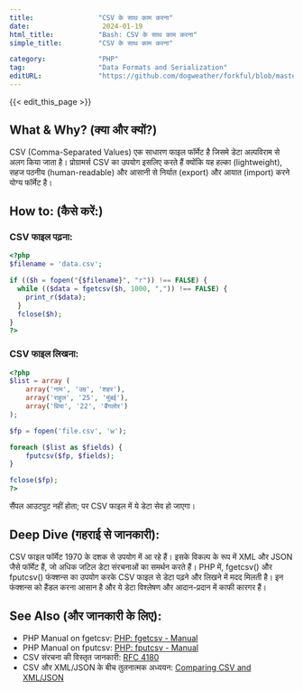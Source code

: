 ```yaml
---
title:                "CSV के साथ काम करना"
date:                  2024-01-19
html_title:           "Bash: CSV के साथ काम करना"
simple_title:         "CSV के साथ काम करना"

category:             "PHP"
tag:                  "Data Formats and Serialization"
editURL:              "https://github.com/dogweather/forkful/blob/master/content/hi/php/working-with-csv.md"
---
```


{{< edit_this_page >}}

## What & Why? (क्या और क्यों?)
CSV (Comma-Separated Values) एक साधारण फाइल फॉर्मेट है जिसमे डेटा अल्पविराम से अलग किया जाता है। प्रोग्रामर्स CSV का उपयोग इसलिए करते हैं क्योंकि यह हल्का (lightweight), सहज पठनीय (human-readable) और आसानी से निर्यात (export) और आयात (import) करने योग्य फॉर्मेट है।

## How to: (कैसे करें:)
### CSV फाइल पढ़ना:
```php
<?php
$filename = 'data.csv';

if (($h = fopen("{$filename}", "r")) !== FALSE) {
  while (($data = fgetcsv($h, 1000, ",")) !== FALSE) {
    print_r($data);
  }
  fclose($h);
}
?>
```
### CSV फाइल लिखना:
```php
<?php
$list = array (
    array('नाम', 'उम्र', 'शहर'),
    array('राहुल', '25', 'मुंबई'),
    array('प्रिया', '22', 'बैंगलोर')
);

$fp = fopen('file.csv', 'w');

foreach ($list as $fields) {
    fputcsv($fp, $fields);
}

fclose($fp);
?>
```
सैंपल आउटपुट नहीं होता; पर CSV फाइल में ये डेटा सेव हो जाएगा।

## Deep Dive (गहराई से जानकारी):
CSV फाइल फॉर्मेट 1970 के दशक से उपयोग में आ रहे हैं। इसके विकल्प के रूप में XML और JSON जैसे फॉर्मेट हैं, जो अधिक जटिल डेटा संरचनाओं का समर्थन करते हैं। PHP में, fgetcsv() और fputcsv() फंक्शन्स का उपयोग करके CSV फाइल से डेटा पढ़ने और लिखने में मदद मिलती है। इन फंक्शन्स को हैंडल करना आसान है और ये डेटा विश्लेषण और आदान-प्रदान में काफी कारगर हैं।

## See Also (और जानकारी के लिए):
- PHP Manual on fgetcsv: [PHP: fgetcsv - Manual](https://www.php.net/manual/en/function.fgetcsv.php)
- PHP Manual on fputcsv: [PHP: fputcsv - Manual](https://www.php.net/manual/en/function.fputcsv.php)
- CSV संरचना की विस्तृत जानकारी: [RFC 4180](https://tools.ietf.org/html/rfc4180)
- CSV और XML/JSON के बीच तुलनात्मक अध्ययन: [Comparing CSV and XML/JSON](https://www.csvjson.com/csv-vs-json)
